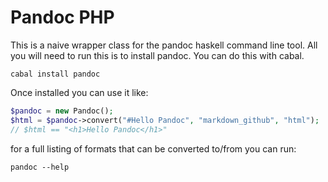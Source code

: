 Pandoc PHP
==========

This is a naive wrapper class for the pandoc haskell command line tool. All
you will need to run this is to install pandoc. You can do this with cabal.

```shell
cabal install pandoc
```

Once installed you can use it like:

```php
$pandoc = new Pandoc();
$html = $pandoc->convert("#Hello Pandoc", "markdown_github", "html");
// $html == "<h1>Hello Pandoc</h1>"
```

for a full listing of formats that can be converted to/from you can run:

```shell
pandoc --help
```

